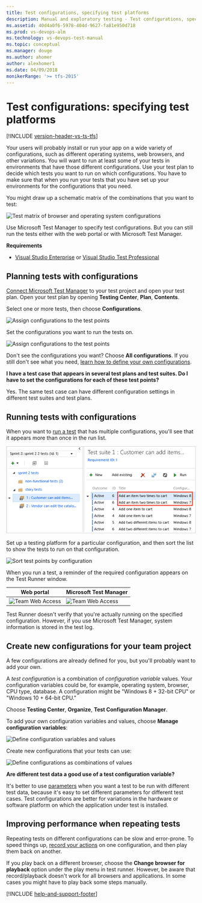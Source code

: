 ```yaml
---
title: Test configurations, specifying test platforms
description: Manual and exploratory testing - Test configurations, specifying test platforms
ms.assetid: 40d4a0f6-5978-404d-9627-fa81e950d718
ms.prod: vs-devops-alm
ms.technology: vs-devops-test-manual
ms.topic: conceptual
ms.manager: douge
ms.author: ahomer
author: alexhomer1
ms.date: 04/09/2018
monikerRange: '>= tfs-2015'
---
```


# Test configurations: specifying test platforms

[!INCLUDE [version-header-vs-ts-tfs](../_shared/version-header-vs-ts-tfs.md)] 

Your users will probably install or run your app on a wide variety of configurations, such as different operating systems, web browsers, and other variations. You will want to run at least some of your tests in environments that have those different configurations. Use your test plan to decide which tests you want to run on which configurations. You have to make sure that when you run your tests that you have set up your environments for the configurations that you need.

You might draw up a schematic matrix of the combinations that you want to test:

![Test matrix of browser and operating system configurations](../_img/_shared/testing-configurations-schematic.png)

Use Microsoft Test Manager to specify test configurations. But you can still run the tests either with the web portal or with Microsoft Test Manager.

**Requirements**

* [Visual Studio Enterprise](https://www.visualstudio.com/downloads/) or [Visual Studio Test Professional ](https://www.visualstudio.com/vs/test-professional/)

## Planning tests with configurations  
 
[Connect Microsoft Test Manager](connect-microsoft-test-manager-to-your-team-project-and-test-plan.md)
to your test project and open your test plan. Open your test plan by opening **Testing Center**, **Plan**, **Contents**. 

Select one or more tests, then choose **Configurations**.

![Assign configurations to the test points](_img/test-configurations-specifying-test-platforms/mtmconfig-01.png)

Set the configurations you want to run the tests on.

![Assign configurations to the test points](_img/test-configurations-specifying-test-platforms/mtmconfig-02.png)

Don't see the configurations you want? Choose **All configurations**. If you still don't see what you need, 
[learn how to define your own configurations](#create-new).

**I have a test case that appears in several test plans and test suites. Do I have to set the configurations for each of these test points?**

Yes. The same test case can have different configuration settings in different test suites and test plans.

## Running tests with configurations  

When you want to [run a test](run-manual-tests-with-microsoft-test-manager.md)
that has multiple configurations, you'll see that it appears more than once in the run list. 

![Required configurations in the lists of tests](_img/test-configurations-specifying-test-platforms/mtmconfig-03.png) 

Set up a testing platform for a particular configuration, and then sort the list to show the tests to run on that configuration.

![Sort test points by configuration](_img/test-configurations-specifying-test-platforms/mtmconfig-04.png) 

When you run a test, a reminder of the required configuration appears on the Test Runner window.

| Web portal | Microsoft Test Manager |
| --- | --- |
| ![Team Web Access](_img/test-configurations-specifying-test-platforms/mtmconfig-05.png) | ![Team Web Access](_img/test-configurations-specifying-test-platforms/mtmconfig-05a.png) |
  
Test Runner doesn't verify that you're actually running on the specified configuration. 
However, if you use Microsoft Test Manager, system information is stored in the test log.

<a name="create-new"></a>
## Create new configurations for your team project  

A few configurations are already defined for you, but you'll probably want to add your own.

A _test configuration_ is a combination of _configuration variable_ values. Your configuration variables could be, 
for example, operating system, browser, CPU type, database. A configuration might be "Windows 8 + 32-bit CPU" or "Windows 10 + 64-bit CPU." 

Choose **Testing Center**, **Organize**, **Test Configuration Manager**. 

To add your own configuration variables and values, choose **Manage configuration variables**:

![Define configuration variables and values](_img/test-configurations-specifying-test-platforms/mtmconfig-06.png)

Create new configurations that your tests can use:

![Define configurations as combinations of values](_img/test-configurations-specifying-test-platforms/mtmconfig-07.png)

**Are different test data a good use of a test configuration variable?**

It's better to use [parameters](../repeat-test-with-different-data.md)
when you want a test to be run with different test data, because it's easy to set different parameters for different test cases. 
Test configurations are better for variations in the hardware or software platform on which the application under test is installed. 

## Improving performance when repeating tests  

Repeating tests on different configurations can be slow and error-prone.
To speed things up, [record your actions](../getting-started/record-play-back-manual-tests.md) on one configuration,
and then play them back on another. 

If you play back on a different browser, choose the **Change browser for playback** option under the play menu in test runner. 
However, be aware that record/playback doesn't work for all browsers and applications. In some cases you might have to play back some steps manually.
  
[!INCLUDE [help-and-support-footer](../_shared/help-and-support-footer.md)] 
